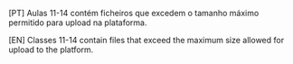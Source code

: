 [PT] Aulas 11-14 contém ficheiros que excedem o tamanho máximo permitido para upload na plataforma.


[EN] Classes 11-14 contain files that exceed the maximum size allowed for upload to the platform.
